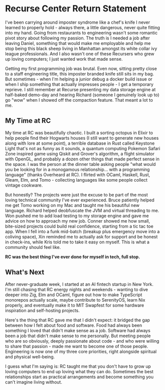 # Recurse Center Return Statement

I've been carrying around imposter syndrome like a chef's knife I never learned to properly hold - always there, a little dangerous, never quite fitting into my hand. Going from restaurants to engineering wasn't some romantic pivot story about following my passion. The truth is I needed a job after leaving Daniel, something that would make me employable and help me stop being this black sheep living in Manhattan amongst its white collar ivy league professionals. And I also wasn't one of these Recursers who grew up loving computers; I just wanted work that made sense.

Getting my first programming job was brutal. Even now, sitting pretty close to a staff engineering title, this imposter branded knife still sits in my bag. But sometimes - when I'm helping a junior debug a docker build issue or when I ship something that actually impresses people - I get a temporary reprieve. I still remember at Recurse presenting my data storage engine at half-baked demo-day and hearing Richard (someone I genuinely look up to) go "wow" when I showed off the compaction feature. That meant a lot to me.

## My Time at RC

My time at RC was beautifully chaotic. I built a sorting octopus in Elixir to help people find their Hogwarts houses (I still want to generate new houses along with lore at some point), a terrible database in Rust called Keystone Light that's not as funny as it sounds, a quantum computing Pokemon Safari Zone inspired game using Qiskit and Grover's algorithm, a flight simulator with OpenGL, and probably a dozen other things that made perfect sense in the space. I was the person at the dinner table asking people "what would you be looking for in a monogamous relationship… with a programming language" (thanks Overheard at RC). I flirted with OCaml, Haskell, Rust, Gleam, Elm, and Tomo - collecting languages like some people collect vintage cookware.

But honestly? The projects were just the excuse to be part of the most loving technical community I've ever experienced. Bruce patiently helped me get Tomo working on my Mac and taught me his beautiful new language. Richard helped deobfuscate the JVM and virtual threading to me. Won pushed me to add load testing to my storage engine and gave me advice on how to approach my new job. Conner showed me how small, bite-sized projects could build real confidence, starting from a tic tac toe app. When I fell into a funk mid-batch (breakup plus emergency move into a coliving space), Xin reminded me to actually ask for support and be honest in check-ins, while Kris told me to take it easy on myself. This is what a community should feel like.

**RC was the best thing I've ever done for myself in tech, full stop.**

## What's Next

After never-graduate week, I started at an AI fintech startup in New York. I'm still chasing that RC energy nights and weekends - wanting to dive deeper into Zig, Elm and OCaml, figure out how to make TypeScript monorepos actually scale, maybe contribute to SerenityOS, learn Nix properly, and eventually make it to MIT Swapfest for some hardware inspiration and self-hosting projects.

Here's the thing that RC gave me that I didn't expect: it bridged the gap between how I felt about food and software. Food had always been something I loved that didn't make sense as a job. Software had always been a job that didn't make sense to me personally. But meeting people who are so obviously, deeply passionate about code - and who were willing to share that passion - made me want to become one of those people. Engineering is now one of my three core priorities, right alongside spiritual and physical well-being.

I guess what I'm saying is: RC taught me that you don't have to grow up loving computers to end up loving what they can do. Sometimes the best relationships start as practical arrangements and become something you can't imagine living without.